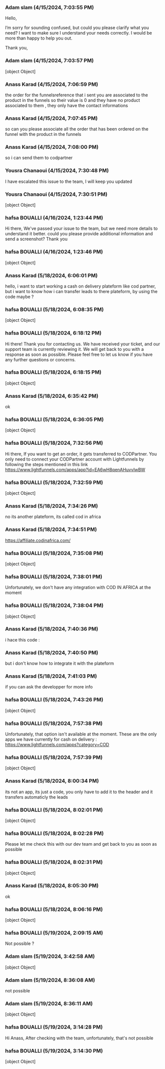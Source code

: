 ### Adam slam (4/15/2024, 7:03:55 PM)

Hello,



I’m sorry for sounding confused, but could you please clarify what you need? I want to make sure I understand your needs correctly.  I would be more than happy to help you out.



Thank you,

### Adam slam (4/15/2024, 7:03:57 PM)

[object Object]

### Anass Karad (4/15/2024, 7:06:59 PM)

the order for the funnelsreference that i sent you are associated to the product in the funnels so their value is 0 and they have no product associated to them , they only have the contact informations

### Anass Karad (4/15/2024, 7:07:45 PM)

so can you please associate all the order that has been ordered on the funnel with the product in the funnels

### Anass Karad (4/15/2024, 7:08:00 PM)

so i can send them to codpartner

### Yousra Chanaoui (4/15/2024, 7:30:48 PM)

I have escalated this issue to the team, I will keep you updated

### Yousra Chanaoui (4/15/2024, 7:30:51 PM)

[object Object]

### hafsa BOUALLI (4/16/2024, 1:23:44 PM)

Hi there,
We've passed your issue to the team, but we need more details to understand it better. could you please provide additional information and send a screenshot?
Thank you

### hafsa BOUALLI (4/16/2024, 1:23:46 PM)

[object Object]

### Anass Karad (5/18/2024, 6:06:01 PM)

hello, 
i want to start working a cash on delivery plateform like cod partner, but i want to know how i can transfer leads to there plateform, by using the code maybe ?

### hafsa BOUALLI (5/18/2024, 6:08:35 PM)

[object Object]

### hafsa BOUALLI (5/18/2024, 6:18:12 PM)

Hi there! Thank you for contacting us. We have received your ticket, and our support team is currently reviewing it. We will get back to you with a response as soon as possible. Please feel free to let us know if you have any further questions or concerns.

### hafsa BOUALLI (5/18/2024, 6:18:15 PM)

[object Object]

### Anass Karad (5/18/2024, 6:35:42 PM)

ok

### hafsa BOUALLI (5/18/2024, 6:36:05 PM)

[object Object]

### hafsa BOUALLI (5/18/2024, 7:32:56 PM)

Hi there, 
If you want to get an order, it gets transferred to CODPartner. You only need to connect your CODPartner account with Lightfunnels by following the steps mentioned in this link
https://www.lightfunnels.com/apps/app?id=EA6wH8qenAHuvvIwBW

### hafsa BOUALLI (5/18/2024, 7:32:59 PM)

[object Object]

### Anass Karad (5/18/2024, 7:34:26 PM)

no its another plateform, its called cod in africa

### Anass Karad (5/18/2024, 7:34:51 PM)

https://affiliate.codinafrica.com/

### hafsa BOUALLI (5/18/2024, 7:35:08 PM)

[object Object]

### hafsa BOUALLI (5/18/2024, 7:38:01 PM)

Unfortunately, we don't have any integration with COD IN AFRICA at the moment

### hafsa BOUALLI (5/18/2024, 7:38:04 PM)

[object Object]

### Anass Karad (5/18/2024, 7:40:36 PM)

i hace this code :<script src="https://affiliate.codinafrica.com/assets/js/pixelCodInAfrica.js"></script>
<script>
  window.onload = function() {
    let reference = "4KJ1VL8d9Lk9taFakFAKH1CSo7xFlK";
    let codInAfrica = new CodInAfrica(reference);
    codInAfrica.collectLeadData();
  }
</script>

### Anass Karad (5/18/2024, 7:40:50 PM)

but i don't know how to integrate it with the plateform

### Anass Karad (5/18/2024, 7:41:03 PM)

if you can ask the developper for more info

### hafsa BOUALLI (5/18/2024, 7:43:26 PM)

[object Object]

### hafsa BOUALLI (5/18/2024, 7:57:38 PM)

Unfortunately, that option isn't available at the moment. These are the only apps we have currently for cash on delivery : https://www.lightfunnels.com/apps?category=COD

### hafsa BOUALLI (5/18/2024, 7:57:39 PM)

[object Object]

### Anass Karad (5/18/2024, 8:00:34 PM)

its not an app, its just a code, you only have to add it to the header and it transfers automaticly the leads

### hafsa BOUALLI (5/18/2024, 8:02:01 PM)

[object Object]

### hafsa BOUALLI (5/18/2024, 8:02:28 PM)

Please let me check this with our dev team and get back to you as soon as possible

### hafsa BOUALLI (5/18/2024, 8:02:31 PM)

[object Object]

### Anass Karad (5/18/2024, 8:05:30 PM)

ok

### hafsa BOUALLI (5/18/2024, 8:06:16 PM)

[object Object]

### hafsa BOUALLI (5/19/2024, 2:09:15 AM)

Not possible ?

### Adam slam (5/19/2024, 3:42:58 AM)

[object Object]

### Adam slam (5/19/2024, 8:36:08 AM)

not possible

### Adam slam (5/19/2024, 8:36:11 AM)

[object Object]

### hafsa BOUALLI (5/19/2024, 3:14:28 PM)

Hi Anass, 
After checking with the team, unfortunately, that's not possible

### hafsa BOUALLI (5/19/2024, 3:14:30 PM)

[object Object]
